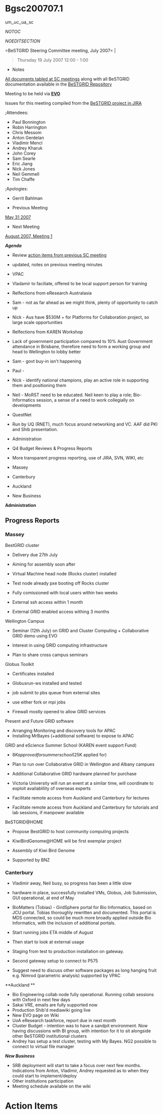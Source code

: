 # Bgsc200707.1

um,,uc,,ua,,sc

_*NOTOC*_

_*NOEDITSECTION*_

=BeSTGRID Steering Committee meeting, July 2007= |

>  Thursday 19 July 2007
>  12:00 - 1:00

- Notes

[All documents tabled at SC meetings](https://svn.csi.ac.nz/svn/bestgrid/community/sc/) along with all BeSTGRID documentation available in the [BeSTGRID Repository](https://svn.csi.ac.nz/svn/bestgrid/)

Meeting to be held via **[EVO](http://evo.vrvs.org/)**

Issues for this meeting compiled from the [BeSTGRID project in JIRA](http://support.csi.ac.nz:8080/browse/BG)

;Attendees:
- Paul Bonnington
- Robin Harrington
- Chris Messom
- Anton Gerdelan
- Vladimir Mencl
- Andrey Kharuk
- John Corey
- Sam Searle
- Eric Jiang
- Nick Jones
- Neil Gemmell
- Tim Chaffe

;Apologies:
- Gerrit Bahlman

- Previous Meeting

[May 31 2007](bgsc200705.md)
- Next Meeting

[August 2007, Meeting 1](/wiki/spaces/BeSTGRID/pages/3818228711)

***Agenda***
- Review [action items from previous SC meeting](bgsc200705.md#Bgsc200705-ActionItems)
	
- updated, notes on previous meeting minutes
- VPAC
	
- Vladamir to faciliate, offered to be local support person for training
- Relfections from eResearch Australasia
	
- Sam - not as far ahead as we might think, plenty of opportunity to catch up
- Nick - Aus have $530M + for Platforms for Collaboration project, so large scale opportunities
- Relfections from KAREN Workshop
	
- Lack of government participation compared to 10% Aust Government attendance in Brisbane, therefore need to form a working group and head to Wellington to lobby better
- Sam - govt buy-in isn't happening
- Paul -
- Nick - identify national champions, play an active role in supporting them and positioning them
- Neil - MoRST need to be educated. Neil keen to play a role; Bio-Informatics session, a sense of a need to work collegially on developments
- QuestNet
	
- Run by UQ (RNET), much focus around networking and VC. AAF did PKI and Shib presentation.
- Administration
	
- Q4 Budget Reviews & Progress Reports
- More transparent progress reporting, use of JIRA, SVN, WIKI, etc
- Massey
- Canterbury
- Auckland
- New Business

**Administration**

## Progress Reports

### Massey 

BestGRID cluster

- Delivery due 27th July
- Aiming for assembly soon after
- Virtual Machine head node (Rocks cluster) installed
	
- Test node already pxe booting off Rocks cluster
- Fully comissioned with local users within two weeks
- External ssh access within 1 month
- External GRID enabled access withing 3 months

Wellington Campus

- Seminar (12th July) on GRID and Cluster Computing + Collaborative GRID demo using EVO
	
- Interest in using GRID computing infrastructure
- Plan to share cross campus seminars

Globus Toolkit

- Certificates installed
- Globusrun-ws installed and tested
	
- job submit to pbs queue from external sites
- use either fork or mpi jobs
- Firewall mostly opened to allow GRID services

Present and Future GRID software 

- Arranging Monitoring and discovery tools for APAC
- Installing MrBayes (+additional software) to expose to APAC

GRID and eScience Summer School (KAREN event support Fund)

- $8K approved for summer school ($25K applied for)
- Plan to run over Collaborative GRID in Wellington and Albany campues
	
- Additional Collaborative GRID hardware planned for purchase
- Victoria University will run an event at a similar time, will coordinate to exploit availablility of overseas experts
- Facilitate remote access from Auckland and Canterbury for lectures
- Facilitate remote access from Auckland and Canterbury for tutorials and lab sessions, if manpower available

BeSTGRID@HOME

- Propose BestGRID to host community computing projects
- KiwiBirdGenome@HOME will be first exemplar project
	
- Assembly of Kiwi Bird Genome
- Supported by BNZ

### Canterbury 

- Vladimir away, Neil busy, so progress has been a little slow
- hardware in place, successfully installed VMs, Globus, Job Submission, GUI operational, at end of May
- BioMatters (Tobias) - GirdSphere portal for Bio Informatics, based on JCU portal. Tobias thoroughly rewritten and documented. This portal is MDS connected, so could be much more broadly applied outside Bio Informatics, with the inclusion of additional portals.
	
- Start running jobs ETA middle of August
- Then start to look at external usage
- Staging from test to production installation on gateway.
- Second gateway setup to connect to P575
- Suggest need to discuss other software packages as long hanging fruit e.g. Nimrod (parametric analysis) supported by VPAC

**Auckland **
- Bio Engineering collab node fully operational. Running collab sessions with Oxford in next few days
- Sakai VRE, emails are fully supported now
- Production Shib'd mediawiki going live
- New EVO page on Wiki
- UoA eResearch taskforce, report due in next month
- Cluster Budget - intention was to have a sandpit environment. Now having discussions with BI group, with intention for it to sit alongside other BeSTGRID institutional clusters
- Andrey has setup a test cluster, testing with My Bayes. NG2 possible to connect to virtual file manager

***New Business***
- SRB deployment will start to take a focus over next few months. Indications from Anton, Vladimir, Andrey requested as to when they could start to implement/deploy
- Other institutions participation
- Meeting schedule available on the wiki

# Action Items
